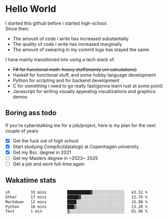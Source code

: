 # Hello World

I started this github before i started high-school.  
Since then:
- The amount of code i write has increased substantially
- The quality of code i write has increased marginally
- The amount of swearing in my commit logs has stayed the same

I have mainly transitioned into using a tech stack of:
- ~~F# for functional math-heavy stuff(mainly uni calculations)~~
- Haskell for functional stuff, and some hobby language development
- Python for scripting and for backend development
- C for something i need to go really fast(gonna learn rust at some point)
- Javascript for writing visually appealing visualizations and graphics demos

## Boring ass todo
If you're cyberstalking me for a job/project, here is my plan for the next couple of years
- [x] Get the fuck out of high school
- [x] Start studying CompSci(datalogi) at Copenhagen university
- [x] Get my Bsc. degree in 2021
- [ ] Get my Masters degree in ~2023~ 2025
- [ ] Get a job and work full-time again

## Wakatime stats
<!--START_SECTION:waka-->

```txt
sh         33 mins         ██████████▓░░░░░░░░░░░░░░   43.32 %
Other      17 mins         █████▓░░░░░░░░░░░░░░░░░░░   22.74 %
Markdown   12 mins         ████░░░░░░░░░░░░░░░░░░░░░   15.98 %
Python     10 mins         ███▒░░░░░░░░░░░░░░░░░░░░░   13.20 %
Text       1 min           ▒░░░░░░░░░░░░░░░░░░░░░░░░   01.96 %
```

<!--END_SECTION:waka-->
